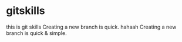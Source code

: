 # gitskills
this is git skills
Creating a new branch is quick.
hahaah
Creating a new branch is quick & simple.

